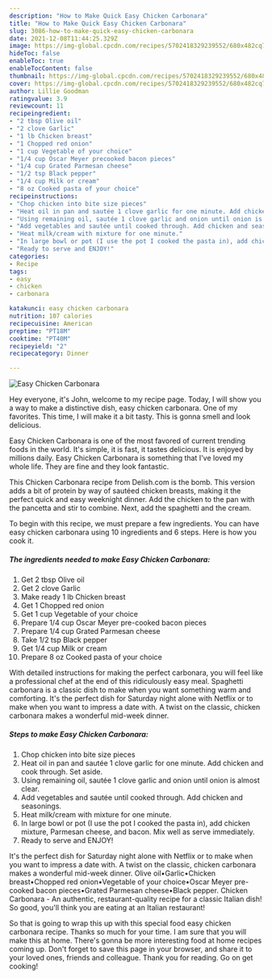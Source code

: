 ```yaml
---
description: "How to Make Quick Easy Chicken Carbonara"
title: "How to Make Quick Easy Chicken Carbonara"
slug: 3086-how-to-make-quick-easy-chicken-carbonara
date: 2021-12-08T11:44:25.329Z
image: https://img-global.cpcdn.com/recipes/5702418329239552/680x482cq70/easy-chicken-carbonara-recipe-main-photo.jpg
hideToc: false
enableToc: true
enableTocContent: false
thumbnail: https://img-global.cpcdn.com/recipes/5702418329239552/680x482cq70/easy-chicken-carbonara-recipe-main-photo.jpg
cover: https://img-global.cpcdn.com/recipes/5702418329239552/680x482cq70/easy-chicken-carbonara-recipe-main-photo.jpg
author: Lillie Goodman
ratingvalue: 3.9
reviewcount: 11
recipeingredient:
- "2 tbsp Olive oil"
- "2 clove Garlic"
- "1 lb Chicken breast"
- "1 Chopped red onion"
- "1 cup Vegetable of your choice"
- "1/4 cup Oscar Meyer precooked bacon pieces"
- "1/4 cup Grated Parmesan cheese"
- "1/2 tsp Black pepper"
- "1/4 cup Milk or cream"
- "8 oz Cooked pasta of your choice"
recipeinstructions:
- "Chop chicken into bite size pieces"
- "Heat oil in pan and sautée 1 clove garlic for one minute. Add chicken and cook through. Set aside."
- "Using remaining oil, sautée 1 clove garlic and onion until onion is almost clear."
- "Add vegetables and sautée until cooked through. Add chicken and seasonings."
- "Heat milk/cream with mixture for one minute."
- "In large bowl or pot (I use the pot I cooked the pasta in), add chicken mixture, Parmesan cheese, and bacon. Mix well as serve immediately."
- "Ready to serve and ENJOY!"
categories:
- Recipe
tags:
- easy
- chicken
- carbonara

katakunci: easy chicken carbonara 
nutrition: 107 calories
recipecuisine: American
preptime: "PT18M"
cooktime: "PT40M"
recipeyield: "2"
recipecategory: Dinner

---
```



![Easy Chicken Carbonara](https://img-global.cpcdn.com/recipes/5702418329239552/680x482cq70/easy-chicken-carbonara-recipe-main-photo.jpg)

Hey everyone, it's John, welcome to my recipe page. Today, I will show you a way to make a distinctive dish, easy chicken carbonara. One of my favorites. This time, I will make it a bit tasty. This is gonna smell and look delicious.

Easy Chicken Carbonara is one of the most favored of current trending foods in the world. It's simple, it is fast, it tastes delicious. It is enjoyed by millions daily. Easy Chicken Carbonara is something that I've loved my whole life. They are fine and they look fantastic.

This Chicken Carbonara recipe from Delish.com is the bomb. This version adds a bit of protein by way of sautéed chicken breasts, making it the perfect quick and easy weeknight dinner. Add the chicken to the pan with the pancetta and stir to combine. Next, add the spaghetti and the cream.


To begin with this recipe, we must prepare a few ingredients. You can have easy chicken carbonara using 10 ingredients and 6 steps. Here is how you cook it.

<!--inarticleads1-->

##### The ingredients needed to make Easy Chicken Carbonara:

1. Get 2 tbsp Olive oil
1. Get 2 clove Garlic
1. Make ready 1 lb Chicken breast
1. Get 1 Chopped red onion
1. Get 1 cup Vegetable of your choice
1. Prepare 1/4 cup Oscar Meyer pre-cooked bacon pieces
1. Prepare 1/4 cup Grated Parmesan cheese
1. Take 1/2 tsp Black pepper
1. Get 1/4 cup Milk or cream
1. Prepare 8 oz Cooked pasta of your choice


With detailed instructions for making the perfect carbonara, you will feel like a professional chef at the end of this ridiculously easy meal. Spaghetti carbonara is a classic dish to make when you want something warm and comforting. It&#39;s the perfect dish for Saturday night alone with Netflix or to make when you want to impress a date with. A twist on the classic, chicken carbonara makes a wonderful mid-week dinner. 

<!--inarticleads2-->

##### Steps to make Easy Chicken Carbonara:

1. Chop chicken into bite size pieces
1. Heat oil in pan and sautée 1 clove garlic for one minute. Add chicken and cook through. Set aside.
1. Using remaining oil, sautée 1 clove garlic and onion until onion is almost clear.
1. Add vegetables and sautée until cooked through. Add chicken and seasonings.
1. Heat milk/cream with mixture for one minute.
1. In large bowl or pot (I use the pot I cooked the pasta in), add chicken mixture, Parmesan cheese, and bacon. Mix well as serve immediately.
1. Ready to serve and ENJOY!

It&#39;s the perfect dish for Saturday night alone with Netflix or to make when you want to impress a date with. A twist on the classic, chicken carbonara makes a wonderful mid-week dinner. Olive oil•Garlic•Chicken breast•Chopped red onion•Vegetable of your choice•Oscar Meyer pre-cooked bacon pieces•Grated Parmesan cheese•Black pepper. Chicken Carbonara - An authentic, restaurant-quality recipe for a classic Italian dish! So good, you&#39;ll think you are eating at an Italian restaurant! 

So that is going to wrap this up with this special food easy chicken carbonara recipe. Thanks so much for your time. I am sure that you will make this at home. There's gonna be more interesting food at home recipes coming up. Don't forget to save this page in your browser, and share it to your loved ones, friends and colleague. Thank you for reading. Go on get cooking!

